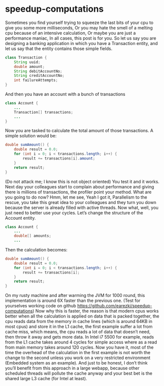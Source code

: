 # speedup-computations
Sometimes you find yourself trying to squeeze the last bits of your cpu to give you some more milliseconds, Or you may hate the smell of a melting cpu because of an intensive calculation, Or maybe you are just a performance maniac, In all cases, this post is for you.
So let us say you are designing a banking application in which you have a Transaction entity, and let us say that the entity contains those simple fields.
```java
class Transaction {
	String uuid;
	double amount;
	String debitAccountNo;
	String creditAccountNo;
	int failureAttempts;
}
```
And then you have an account with a bunch of transactions
```java
class Account {
	...
	Transaction[] transactions;
	...
}
```
Now you are tasked to calculate the total amount of those transactions.
A simple solution would be:
```java
double sumAmount() {
	double result = 0.0;
	for (int i = 0; i < transactions.length; i++) {
    	result += transactions[i].amount;
	}
	return result;
}
```
(Do not attack me; I know this is not object oriented)
You test it and it works. Next day your colleagues start to complain about performance and giving there is millions of transactions, the profiler point your method. What are you going to do now? Hmm, let me see, Yeah I got it, Parallelism to the rescue, you take this great idea to your colleagues and they turn you down because the server is already filled with active threads.
Now what, well, you just need to better use your cycles.
Let’s change the structure of the Account entity.
```java
class Account {
	...
	double[] amounts;
	...
```
Then the calculation becomes:
```java
double sumAmount() {
	double result = 0.0;
	for (int i = 0; i < transactions.length; i++) {
    	result += transactions[i];
	}
	return result;
}
```
On my rusty machine and after warming the JVM for 1000 round, this implementation is around 6X faster than the previous one. (Test for yourselves working code on github https://github.com/earezki/speedup-computations)
Now why this is faster, the reason is that modern cpus works better when all the calculation is applied on data that is packed together, the cpu reads data from the memory in cache lines (which is around 64KB in most cpus) and store it in the L1 cache, the first example suffer a lot from cache miss, which means, the cpu reads a lot of data that doesn’t need, then throw it away and gets more data.
In Intel i7 5500 for example, reads from the L1 cache takes around 4 cycles for simple access where as a read from main memory takes around 120 cycles.
Now you have it, most of the time the overhead of the calculation in the first example is not worth the change to the second unless you work on a very restricted environment (Embedded system as an example). And just to be honest, I don’t think you’ll benefit from this approach in a large webapp, because other scheduled threads will pollute the cache anyway and your best bet is the shared large L3 cache (for Intel at least).
